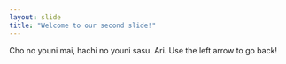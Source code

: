 ```yaml
---
layout: slide
title: "Welcome to our second slide!"
---
```

Cho no youni mai, hachi no youni sasu. Ari. Use the left arrow to go back!
